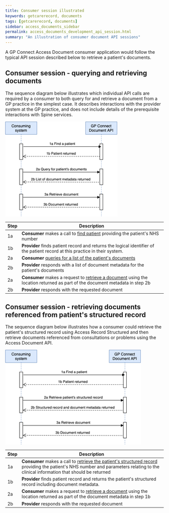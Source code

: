 ```yaml
---
title: Consumer session illustrated
keywords: getcarerecord, documents
tags: [getcarerecord, documents]
sidebar: access_documents_sidebar
permalink: access_documents_development_api_session.html
summary: "An illustration of consumer document API sessions"
---
```


A GP Connect Access Document consumer application would follow the typical API session described below to retrieve a patient's documents.

## Consumer session - querying and retrieving documents ##

The sequence diagram below illustrates which individual API calls are required by a consumer to both query for and retrieve a document from a GP practice in the simplest case. It describes interactions with the provider system at the GP practice, and does not include details of the prerequisite interactions with Spine services.

![Sequence diagram for querying and retrieving documents](images/access_documents/consumer-sessions-interaction.png)


| Step | Description |
|------|-------------|
| 1a   | **Consumer** makes a call to [find patient](access_documents_use_case_find_a_patient.html) providing the patient's NHS number|
| 1b   | **Provider** finds patient record and returns the logical identifier of the patient record at this practice in their system.|
| 2a   | **Consumer** [queries for a list of the patient's documents](access_documents_development_search_patient_documents.html)|
| 2b   | **Provider** responds with a list of document metadata for the patient's documents|
| 2a   | **Consumer** makes a request to [retrieve a document](access_documents_development_retrieve_patient_documents.html) using the location returned as part of the document metadata in step 2b|
| 2b   | **Provider** responds with the requested document|

## Consumer session - retrieving documents referenced from patient's structured record

The sequence diagram below illustrates how a consumer could retrieve the patient's structured record using Access Record Structured and then retrieve documents referenced from consultations or problems using the Access Document API.

![Sequence diagram for querying and retrieving documents](images/access_documents/consumer-sessions-interaction-structured.png)

| Step | Description |
|------|-------------|
| 1a   | **Consumer** makes a call to [retrieve the patient's structured record](accessrecord_structured_development_retrieve_patient_record.html) providing the patient's NHS number and parameters relating to the clinical information that should be returned|
| 1b   | **Provider** finds patient record and returns the patient's structured record including document metadata.|
| 2a   | **Consumer** makes a request to [retrieve a document](access_documents_development_retrieve_patient_documents.html) using the location returned as part of the document metadata in step 1b|
| 2b   | **Provider** responds with the requested document|

